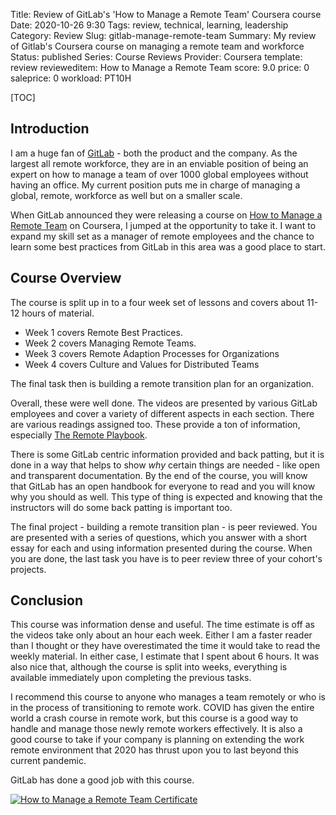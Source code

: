 Title: Review of GitLab's 'How to Manage a Remote Team' Coursera course
Date: 2020-10-26 9:30
Tags: review, technical, learning, leadership
Category: Review
Slug: gitlab-manage-remote-team
Summary: My review of Gitlab's Coursera course on managing a remote team and workforce
Status: published
Series: Course Reviews
Provider: Coursera
template: review
revieweditem: How to Manage a Remote Team
score: 9.0
price: 0
saleprice: 0
workload: PT10H

[TOC]

## Introduction

I am a huge fan of [GitLab][gitlab] - both the product and the company. As the largest all remote workforce,
they are in an enviable position of being an expert on how to manage a team of over 1000 global employees without
having an office. My current position puts me in charge of managing a global, remote, workforce as well but on a
smaller scale.

When GitLab announced they were releasing a course on [How to Manage a Remote Team][1] on Coursera, I jumped at the
opportunity to take it. I want to expand my skill set as a manager of remote employees and the chance to learn some
best practices from GitLab in this area was a good place to start.

## Course Overview

The course is split up in to a four week set of lessons and covers about 11-12 hours of material.

* Week 1 covers Remote Best Practices.
* Week 2 covers Managing Remote Teams.
* Week 3 covers Remote Adaption Processes for Organizations
* Week 4 covers Culture and Values for Distributed Teams

The final task then is building a remote transition plan for an organization.

Overall, these were well done. The videos are presented by various GitLab employees and cover a variety
of different aspects in each section. There are various readings assigned too. These provide a ton of information,
especially [The Remote Playbook][2].

There is some GitLab centric information provided and back patting, but it is done in a way that helps to
show _why_ certain things are needed - like open and transparent documentation. By the end of the course, you will
know that GitLab has an open handbook for everyone to read and you will know why you should as well. This type
of thing is expected and knowing that the instructors will do some back patting is important too.

The final project - building a remote transition plan - is peer reviewed. You are presented with a series of questions,
which you answer with a short essay for each and using information presented during the course. When you are done, the last
task you have is to peer review three of your cohort's projects.

## Conclusion

This course was information dense and useful. The time estimate is off as the videos take only about an hour each week. Either
I am a faster reader than I thought or they have overestimated the time it would take to read the weekly material. In either
case, I estimate that I spent about 6 hours. It was also nice that, although the course is split into weeks, everything is
available immediately upon completing the previous tasks.

I recommend this course to anyone who manages a team remotely or who is in the process of transitioning to remote work. COVID
has given the entire world a crash course in remote work, but this course is a good way to handle and manage those newly remote
workers effectively. It is also a good course to take if your company is planning on extending the work remote environment that
2020 has thrust upon you to last beyond this current pandemic.

GitLab has done a good job with this course.

[![How to Manage a Remote Team Certificate][certificate]][courselink]


 [1]: https://www.coursera.org/learn/remote-team-management
 [2]: https://learn.gitlab.com/coursera-remote-work
 [gitlab]: https://about.gitlab.com/blog/
 [certificate]: {attach}images/coursera-remote-manage.png
 [courselink]: http://coursera.org/verify/23C6VDATPJMN